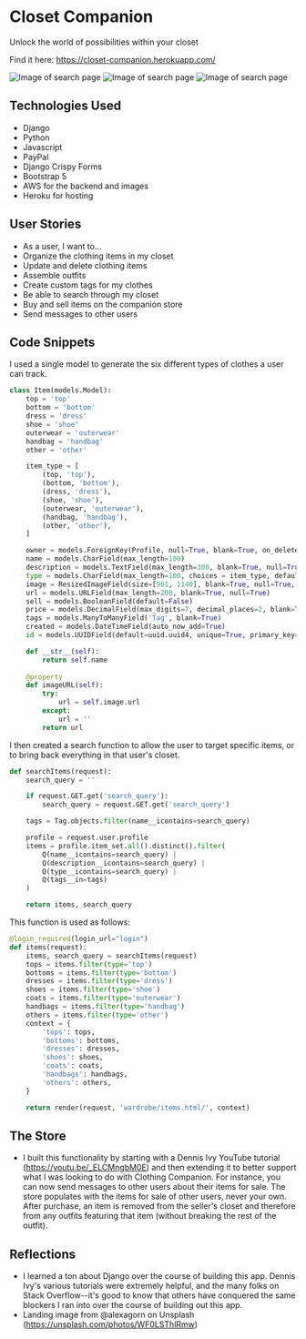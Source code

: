 # Closet Companion
Unlock the world of possibilities within your closet

Find it here: https://closet-companion.herokuapp.com/

![Image of search page](static/images/readme1.png)
![Image of search page](static/images/readme3.png)
![Image of search page](static/images/readme2.png)

## Technologies Used
- Django
- Python
- Javascript
- PayPal
- Django Crispy Forms
- Bootstrap 5
- AWS for the backend and images
- Heroku for hosting

## User Stories
- As a user, I want to...
- Organize the clothing items in my closet
- Update and delete clothing items
- Assemble outfits
- Create custom tags for my clothes
- Be able to search through my closet 
- Buy and sell items on the companion store
- Send messages to other users

## Code Snippets
I used a single model to generate the six different types of clothes a user can track. 

``` python
class Item(models.Model):
    top = 'top'
    bottom = 'bottom'
    dress = 'dress'
    shoe = 'shoe'
    outerwear = 'outerwear'
    handbag = 'handbag'
    other = 'other'

    item_type = [
        (top, 'top'),
        (bottom, 'bottom'),
        (dress, 'dress'),
        (shoe, 'shoe'),
        (outerwear, 'outerwear'),
        (handbag, 'handbag'),
        (other, 'other'),
    ]

    owner = models.ForeignKey(Profile, null=True, blank=True, on_delete=models.CASCADE)
    name = models.CharField(max_length=100)
    description = models.TextField(max_length=300, blank=True, null=True)
    type = models.CharField(max_length=100, choices = item_type, default=shoe)
    image = ResizedImageField(size=[961, 1140], blank=True, null=True, upload_to="images", default="images/itemdefault.jpg")
    url = models.URLField(max_length=200, blank=True, null=True)
    sell = models.BooleanField(default=False)
    price = models.DecimalField(max_digits=7, decimal_places=2, blank=True, null=True)
    tags = models.ManyToManyField('Tag', blank=True)
    created = models.DateTimeField(auto_now_add=True)
    id = models.UUIDField(default=uuid.uuid4, unique=True, primary_key=True, editable=False)

    def __str__(self):
        return self.name
        
    @property
    def imageURL(self):
        try:
            url = self.image.url
        except:
            url = ''
        return url
```
I then created a search function to allow the user to target specific items, or to bring back everything in that user's closet.
```python
def searchItems(request):
    search_query = ''

    if request.GET.get('search_query'):
        search_query = request.GET.get('search_query')

    tags = Tag.objects.filter(name__icontains=search_query)

    profile = request.user.profile
    items = profile.item_set.all().distinct().filter(
        Q(name__icontains=search_query) | 
        Q(description__icontains=search_query) |
        Q(type__icontains=search_query) |
        Q(tags__in=tags)
    )

    return items, search_query
```

This function is used as follows: 

```python
@login_required(login_url="login")
def items(request):
    items, search_query = searchItems(request)
    tops = items.filter(type='top')
    bottoms = items.filter(type='bottom')
    dresses = items.filter(type='dress')
    shoes = items.filter(type='shoe')
    coats = items.filter(type='outerwear')
    handbags = items.filter(type='handbag')
    others = items.filter(type='other')
    context = {
        'tops': tops, 
        'bottoms': bottoms,
        'dresses': dresses,
        'shoes': shoes,
        'coats': coats,
        'handbags': handbags,
        'others': others,
    }

    return render(request, 'wardrobe/items.html/', context)
```


## The Store
- I built this functionality by starting with a Dennis Ivy YouTube tutorial (https://youtu.be/_ELCMngbM0E) and then extending it to better support what I was looking to do with Clothing Companion. For instance, you can now send messages to other users about their items for sale. The store populates with the items for sale of other users, never your own. After purchase, an item is removed from the seller's closet and therefore from any outfits featuring that item (without breaking the rest of the outfit).

## Reflections
- I learned a ton about Django over the course of building this app. Dennis Ivy's various tutorials were extremely helpful, and the many folks on Stack Overflow--it's good to know that others have conquered the same blockers I ran into over the course of building out this app.
- Landing image from @alexagorn on Unsplash (https://unsplash.com/photos/WF0LSThlRmw)